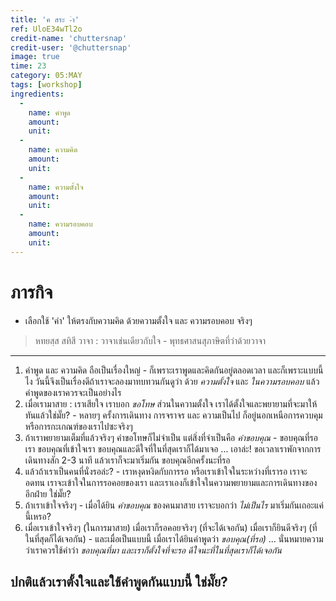 ```yaml
---
title: 'ค สระ -ำ'
ref: UloE34wTl2o
credit-name: 'chuttersnap'
credit-user: '@chuttersnap'
image: true
time: 23
category: 05:MAY
tags: [workshop]
ingredients:
  -
    name: คำพูด
    amount:
    unit:
  -
    name: ความคิด
    amount:
    unit:
  -
    name: ความตั้งใจ
    amount:
    unit:
  -
    name: ความรอบคอบ
    amount:
    unit:
---
```


# ภารกิจ
 - เลือกใช้ 'คำ' ให้ตรงกับความคิด ด้วยความตั้งใจ และ ความรอบคอบ จริงๆ

 >หทยสฺส สทิสี วาจา : วาจาเช่นเดียวกับใจ - พุทธศาสนสุภาษิตที่ว่าด้วยวาจา

---

1. คำพูด และ ความคิด ถือเป็นเรื่องใหญ่ - ก็เพราะเราพูดและคิดกันอยู่ตลอดเวลา และก็เพราะแบบนี้ไง วันนี้จึงเป็นเรื่องดีถ้าเราจะลองมาทบทวนกันดูว่า ด้วย *ความตั้งใจ* และ *ในความรอบคอบ* แล้วคำพูดของเราควรจะเป็นอย่างไร
2. เมื่อเรามาสาย : เราเสียใจ เราบอก *ขอโทษ* ส่วนในความตั้งใจ เราได้ตั้งใจและพยายามที่จะมาให้ทันแล้วใช่มั๊ย? - หลายๆ ครั้งการเดินทาง การจราจร และ ความเป็นไป ก็อยู่นอกเหนือการควบคุมหรือการกะเกณฑ์ของเราไปซะจริงๆ
3. ถ้าเราพยายามเต็มที่แล้วจริงๆ คำขอโทษก็ไม่จำเป็น แต่สิ่งที่จำเป็นคือ *คำขอบคุณ* - ขอบคุณที่รอเรา ขอบคุณที่เข้าใจเรา ขอบคุณและดีใจที่ในที่สุดเราก็ได้มาเจอ ... เอาล่ะ! ขอเวลาเราพักจากการเดินทางสัก 2-3 นาที แล้วเราก็จะมาเริ่มกัน ขอบคุณอีกครั้งนะที่รอ
4. แล้วถ้าเราเป็นคนที่นั่งรอล่ะ? - เราหงุดหงิดกับการรอ หรือเราเข้าใจในระหว่างที่เรารอ เราจะอดทน เราจะเข้าใจในการรอคอยของเรา และเราเองก็เข้าใจในความพยายามและการเดินทางของอีกฝ่าย ใช่มั๊ย?
5. ถ้าเราเข้าใจจริงๆ - เมื่อได้ยิน *คำขอบคุณ* ของคนมาสาย เราจะบอกว่า *ไม่เป็นไร* มาเริ่มกันเถอะแค่นี้เหรอ?
6. เมื่อเราเข้าใจจริงๆ (ในการมาสาย) เมื่อเราก็รอคอยจริงๆ (ที่จะได้เจอกัน) เมื่อเราก็ยินดีจริงๆ (ที่ในที่สุดก็ได้เจอกัน) - และเมื่อเป็นแบบนี้ เมื่อเราได้ยินคำพูดว่า *ขอบคุณ(ที่รอ)* ... นั่นหมายความว่าเราควรใช้คำว่า *ขอบคุณที่มา และเราก็ตั้งใจที่จะรอ ดีใจนะที่ในที่สุดเราก็ได้เจอกัน*

ปกติแล้วเราตั้งใจและใช้คำพูดกันแบบนี้ ใช่มั๊ย?
---
